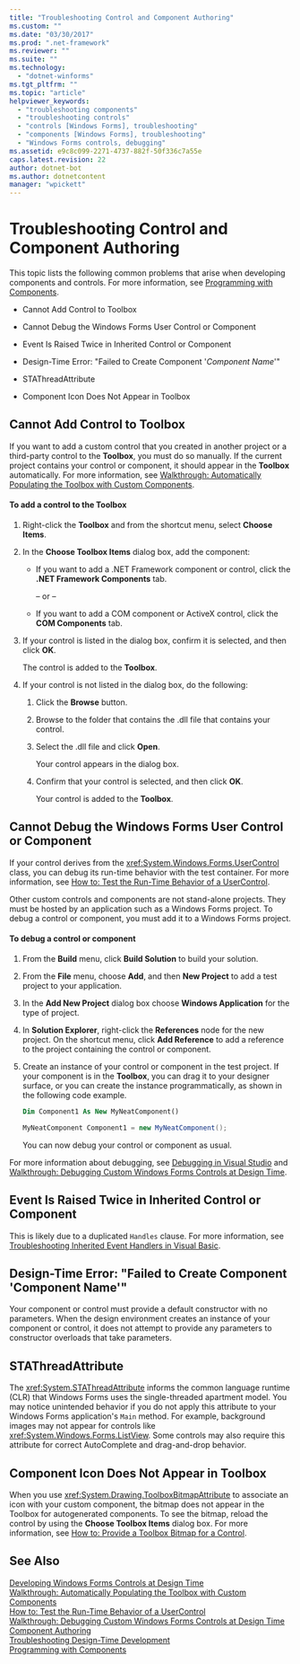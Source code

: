 ```yaml
---
title: "Troubleshooting Control and Component Authoring"
ms.custom: ""
ms.date: "03/30/2017"
ms.prod: ".net-framework"
ms.reviewer: ""
ms.suite: ""
ms.technology: 
  - "dotnet-winforms"
ms.tgt_pltfrm: ""
ms.topic: "article"
helpviewer_keywords: 
  - "troubleshooting components"
  - "troubleshooting controls"
  - "controls [Windows Forms], troubleshooting"
  - "components [Windows Forms], troubleshooting"
  - "Windows Forms controls, debugging"
ms.assetid: e9c8c099-2271-4737-882f-50f336c7a55e
caps.latest.revision: 22
author: dotnet-bot
ms.author: dotnetcontent
manager: "wpickett"
---
```

# Troubleshooting Control and Component Authoring
This topic lists the following common problems that arise when developing components and controls. For more information, see [Programming with Components](http://msdn.microsoft.com/library/d4d4fcb4-e0b8-46b3-b679-7ee0026eb9e3).  
  
-   Cannot Add Control to Toolbox  
  
-   Cannot Debug the Windows Forms User Control or Component  
  
-   Event Is Raised Twice in Inherited Control or Component  
  
-   Design-Time Error: "Failed to Create Component '*Component Name*'"  
  
-   STAThreadAttribute  
  
-   Component Icon Does Not Appear in Toolbox  
  
## Cannot Add Control to Toolbox  
 If you want to add a custom control that you created in another project or a third-party control to the **Toolbox**, you must do so manually. If the current project contains your control or component, it should appear in the **Toolbox** automatically. For more information, see [Walkthrough: Automatically Populating the Toolbox with Custom Components](../../../../docs/framework/winforms/controls/walkthrough-automatically-populating-the-toolbox-with-custom-components.md).  
  
#### To add a control to the Toolbox  
  
1.  Right-click the **Toolbox** and from the shortcut menu, select **Choose Items**.  
  
2.  In the **Choose Toolbox Items** dialog box, add the component:  
  
    -   If you want to add a .NET Framework component or control, click the **.NET Framework Components** tab.  
  
         – or –  
  
    -   If you want to add a COM component or ActiveX control, click the **COM Components** tab.  
  
3.  If your control is listed in the dialog box, confirm it is selected, and then click **OK**.  
  
     The control is added to the **Toolbox**.  
  
4.  If your control is not listed in the dialog box, do the following:  
  
    1.  Click the **Browse** button.  
  
    2.  Browse to the folder that contains the .dll file that contains your control.  
  
    3.  Select the .dll file and click **Open**.  
  
         Your control appears in the dialog box.  
  
    4.  Confirm that your control is selected, and then click **OK**.  
  
         Your control is added to the **Toolbox**.  
  
## Cannot Debug the Windows Forms User Control or Component  
 If your control derives from the <xref:System.Windows.Forms.UserControl> class, you can debug its run-time behavior with the test container. For more information, see [How to: Test the Run-Time Behavior of a UserControl](../../../../docs/framework/winforms/controls/how-to-test-the-run-time-behavior-of-a-usercontrol.md).  
  
 Other custom controls and components are not stand-alone projects. They must be hosted by an application such as a Windows Forms project. To debug a control or component, you must add it to a Windows Forms project.  
  
#### To debug a control or component  
  
1.  From the **Build** menu, click **Build Solution** to build your solution.  
  
2.  From the **File** menu, choose **Add**, and then **New Project** to add a test project to your application.  
  
3.  In the **Add New Project** dialog box choose **Windows Application** for the type of project.  
  
4.  In **Solution Explorer**, right-click the **References** node for the new project. On the shortcut menu, click **Add Reference** to add a reference to the project containing the control or component.  
  
5.  Create an instance of your control or component in the test project. If your component is in the **Toolbox**, you can drag it to your designer surface, or you can create the instance programmatically, as shown in the following code example.  
  
    ```vb  
    Dim Component1 As New MyNeatComponent()  
    ```  
  
    ```csharp  
    MyNeatComponent Component1 = new MyNeatComponent();  
    ```  
  
     You can now debug your control or component as usual.  
  
 For more information about debugging, see [Debugging in Visual Studio](/visualstudio/debugger/debugging-in-visual-studio) and [Walkthrough: Debugging Custom Windows Forms Controls at Design Time](../../../../docs/framework/winforms/controls/walkthrough-debugging-custom-windows-forms-controls-at-design-time.md).  
  
## Event Is Raised Twice in Inherited Control or Component  
 This is likely due to a duplicated `Handles` clause. For more information, see [Troubleshooting Inherited Event Handlers in Visual Basic](~/docs/visual-basic/programming-guide/language-features/events/troubleshooting-inherited-event-handlers.md).  
  
## Design-Time Error: "Failed to Create Component 'Component Name'"  
 Your component or control must provide a default constructor with no parameters. When the design environment creates an instance of your component or control, it does not attempt to provide any parameters to constructor overloads that take parameters.  
  
## STAThreadAttribute  
 The <xref:System.STAThreadAttribute> informs the common language runtime (CLR) that Windows Forms uses the single-threaded apartment model. You may notice unintended behavior if you do not apply this attribute to your Windows Forms application's `Main` method. For example, background images may not appear for controls like <xref:System.Windows.Forms.ListView>. Some controls may also require this attribute for correct AutoComplete and drag-and-drop behavior.  
  
## Component Icon Does Not Appear in Toolbox  
 When you use <xref:System.Drawing.ToolboxBitmapAttribute> to associate an icon with your custom component, the bitmap does not appear in the Toolbox for autogenerated components. To see the bitmap, reload the control by using the **Choose Toolbox Items** dialog box. For more information, see [How to: Provide a Toolbox Bitmap for a Control](../../../../docs/framework/winforms/controls/how-to-provide-a-toolbox-bitmap-for-a-control.md).  
  
## See Also  
 [Developing Windows Forms Controls at Design Time](../../../../docs/framework/winforms/controls/developing-windows-forms-controls-at-design-time.md)   
 [Walkthrough: Automatically Populating the Toolbox with Custom Components](../../../../docs/framework/winforms/controls/walkthrough-automatically-populating-the-toolbox-with-custom-components.md)   
 [How to: Test the Run-Time Behavior of a UserControl](../../../../docs/framework/winforms/controls/how-to-test-the-run-time-behavior-of-a-usercontrol.md)   
 [Walkthrough: Debugging Custom Windows Forms Controls at Design Time](../../../../docs/framework/winforms/controls/walkthrough-debugging-custom-windows-forms-controls-at-design-time.md)   
 [Component Authoring](http://msdn.microsoft.com/library/4a5a5e49-0378-4a31-83bc-24da0f1a727d)   
 [Troubleshooting Design-Time Development](http://msdn.microsoft.com/library/e048d08e-fa7c-4be8-b238-4abaa199a0a6)   
 [Programming with Components](http://msdn.microsoft.com/library/d4d4fcb4-e0b8-46b3-b679-7ee0026eb9e3)
